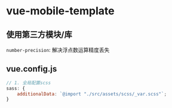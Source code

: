 # vue-mobile-template

## 使用第三方模块/库

`number-precision`: 解决浮点数运算精度丢失

## vue.config.js

```js
// 1. 全局配置scss
sass: {
    additionalData: `@import "./src/assets/scss/_var.scss"`;
}
```
